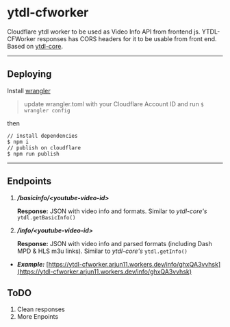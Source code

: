 # ytdl-cfworker

Cloudflare ytdl worker to be used as Video Info API from frontend js. YTDL-CFWorker responses has CORS headers for it to be usable from front end. Based on [ytdl-core](https://github.com/fent/node-ytdl-core).

----
## Deploying
Install [wrangler](https://github.com/cloudflare/wrangler)
> update wrangler.toml with your Cloudflare Account ID and run 
```$ wrangler config```

then
```console
// install dependencies
$ npm i
// publish on cloudflare
$ npm run publish
```

----
## Endpoints

1.  _**/basicinfo/\<youtube-video-id\>**_

    **Response:** JSON with video info and formats. Similar to _ytdl-core's_ `ytdl.getBasicInfo()`

2.  _**/info/\<youtube-video-id\>**_

    **Response:** JSON with video info and parsed formats (including Dash MPD & HLS m3u links). Similar to _ytdl-core's_ `ytdl.getInfo()`    


* _**Example:**_ [https://ytdl-cfworker.arjun11.workers.dev/info/ghxQA3vvhsk](https://ytdl-cfworker.arjun11.workers.dev/info/ghxQA3vvhsk)

## ToDO

1. Clean responses
2. More Enpoints
